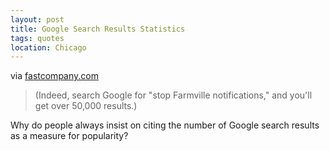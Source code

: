 ```yaml
---
layout: post
title: Google Search Results Statistics
tags: quotes
location: Chicago
---
```


via <a href="http://www.fastcompany.com/1721252/how-facebook-killed-spam">fastcompany.com</a>

> (Indeed, search Google for "stop Farmville notifications," and you'll get over 50,000 results.)

Why do people always insist on citing the number of Google search results as a measure for popularity?